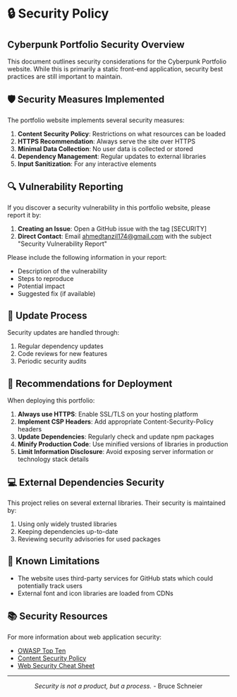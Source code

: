 # 🔒 Security Policy

## Cyberpunk Portfolio Security Overview

This document outlines security considerations for the Cyberpunk Portfolio website. While this is primarily a static front-end application, security best practices are still important to maintain.

## 🛡️ Security Measures Implemented

The portfolio website implements several security measures:

1. **Content Security Policy**: Restrictions on what resources can be loaded
2. **HTTPS Recommendation**: Always serve the site over HTTPS
3. **Minimal Data Collection**: No user data is collected or stored
4. **Dependency Management**: Regular updates to external libraries
5. **Input Sanitization**: For any interactive elements

## 🔍 Vulnerability Reporting

If you discover a security vulnerability in this portfolio website, please report it by:

1. **Creating an Issue**: Open a GitHub issue with the tag [SECURITY]
2. **Direct Contact**: Email ahmedtanzil174@gmail.com with the subject "Security Vulnerability Report"

Please include the following information in your report:
- Description of the vulnerability
- Steps to reproduce
- Potential impact
- Suggested fix (if available)

## 🔄 Update Process

Security updates are handled through:

1. Regular dependency updates
2. Code reviews for new features
3. Periodic security audits

## 🔐 Recommendations for Deployment

When deploying this portfolio:

1. **Always use HTTPS**: Enable SSL/TLS on your hosting platform
2. **Implement CSP Headers**: Add appropriate Content-Security-Policy headers
3. **Update Dependencies**: Regularly check and update npm packages
4. **Minify Production Code**: Use minified versions of libraries in production
5. **Limit Information Disclosure**: Avoid exposing server information or technology stack details

## 💻 External Dependencies Security

This project relies on several external libraries. Their security is maintained by:

1. Using only widely trusted libraries
2. Keeping dependencies up-to-date
3. Reviewing security advisories for used packages

## 🛑 Known Limitations

- The website uses third-party services for GitHub stats which could potentially track users
- External font and icon libraries are loaded from CDNs

## 📚 Security Resources

For more information about web application security:

- [OWASP Top Ten](https://owasp.org/www-project-top-ten/)
- [Content Security Policy](https://developer.mozilla.org/en-US/docs/Web/HTTP/CSP)
- [Web Security Cheat Sheet](https://cheatsheetseries.owasp.org/cheatsheets/Web_Security_Testing_Cheat_Sheet.html)

---

<p align="center">
  <i>Security is not a product, but a process.</i> - Bruce Schneier
</p>

